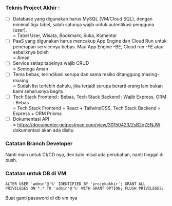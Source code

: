 ### Teknis Project Akhir :

- [ ] Database yang digunakan harus MySQL (VM/Cloud SQL), dengan minimal tiga tabel, salah satunya wajib untuk autentikasi pengguna (user).\
       = Tabel User, Wisata, Bookmark, Suka, Komentar
- [ ] PaaS yang digunakan harus mencakup App Engine dan Cloud Run untuk penerapan servicenya bebas. Mau App Engine -BE, Cloud run -FE atau sebaliknya boleh\
       = Aman
- [ ] Service setiap tabelnya wajib CRUD\
       = Semoga Aman
- [ ] Tema bebas, terindikasi serupa dan sama resiko ditanggung masing-masing.\
       = Sudah list terlebih dahulu, jika terjadi serupa berarti orang lain bukan kami seharusnya begitu
- [ ] Tech Stack Frontend : Bebas, Tech Stack Backend : Wajib Express, ORM : Bebas\
       = Tech Stack Frontend = React + TailwindCSS, Tech Stack Backend = Express + ORM Prisma
- [ ] Dokumentasi API\
       = https://documenter.getpostman.com/view/30150423/2sB2qZENJW dokumentasi akan ada disitu

### Catatan Branch Developer

Nanti main untuk CI/CD nya, dev kalo misal ada perubahan, nanti tinggal di push.

### Catatan untuk DB di VM

```
ALTER USER 'admin'@'%' IDENTIFIED BY 'projekakhir'; GRANT ALL PRIVILEGES ON *.* TO 'admin'@'%' WITH GRANT OPTION; FLUSH PRIVILEGES;
```

Buat ganti password di db vm nya
